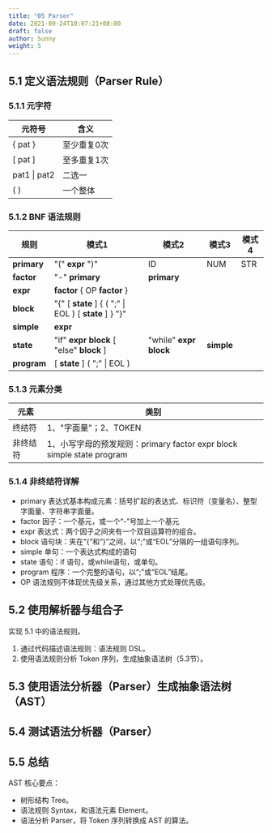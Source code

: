 ```yaml
---
title: "05 Parser"
date: 2021-09-24T10:07:21+08:00
draft: false
author: Sunny
weight: 5
---
```


## 5.1 定义语法规则（Parser Rule）

### 5.1.1 元字符

| 元符号       | 含义        |
| ------------ | ----------- |
| { pat }      | 至少重复0次 |
| [ pat ]      | 至多重复1次 |
| pat1 \| pat2 | 二选一      |
| ( )          | 一个整体    |

### 5.1.2 BNF 语法规则

| 规则                          | 模式1                                  | 模式2             | 模式3 | 模式4 |
| ----------------------------- | -------------------------------------- | ----------------- | ----- | ----- |
| **primary** | "(" **expr** ")"                   | ID                | NUM   | STR   |
| **factor** | "-" **primary**                       | **primary**      |       |       |
| **expr** | **factor** { OP **factor** }       |                   |       |       |
| **block** | "{" [ **state** ] { ( ";" \| EOL ) [ **state** ] } "}" |                   |       |       |
| **simple** | **expr**                           |                   |       |       |
| **state** | "if" **expr** **block** [ "else" **block** ] | "while" **expr** **block** | **simple** |       |
| **program** | [ **state** ] ( ";" \| EOL )        |                   |       |       |

### 5.1.3 元素分类

| 元素     | 类别                                                         |
| -------- | ------------------------------------------------------------ |
| 终结符   | 1、"字面量"；2、TOKEN                                        |
| 非终结符 | 1、小写字母的预发规则：primary factor expr block simple state program |

### 5.1.4 非终结符详解

- primary 表达式基本构成元素：括号扩起的表达式、标识符（变量名）、整型字面量、字符串字面量。
- factor 因子：一个基元，或一个“-”号加上一个基元
- expr 表达式：两个因子之间夹有一个双目运算符的组合。
- block 语句块：夹在“{”和“}”之间，以“;”或“EOL”分隔的一组语句序列。
- simple 单句：一个表达式构成的语句
- state 语句：if 语句，或while语句，或单句。
- program 程序：一个完整的语句，以“;”或“EOL”结尾。
- OP 语法规则不体现优先级关系，通过其他方式处理优先级。

## 5.2 使用解析器与组合子

实现 5.1 中的语法规则。

1. 通过代码描述语法规则：语法规则 DSL。
2. 使用语法规则分析 Token 序列，生成抽象语法树（5.3节）。

## 5.3 使用语法分析器（Parser）生成抽象语法树（AST）

## 5.4 测试语法分析器（Parser）

## 5.5 总结

AST 核心要点：

- 树形结构 Tree。
- 语法规则 Syntax，和语法元素 Element。
- 语法分析 Parser，将 Token 序列转换成 AST 的算法。

